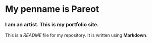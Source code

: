 # My penname is Pareot

### I am an artist. This is my portfolio site.

This is a *README* file for my repository. It is written using **Markdown**.
